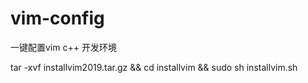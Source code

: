 # vim-config
一键配置vim c++ 开发环境

tar -xvf installvim2019.tar.gz && cd installvim && sudo sh installvim.sh
